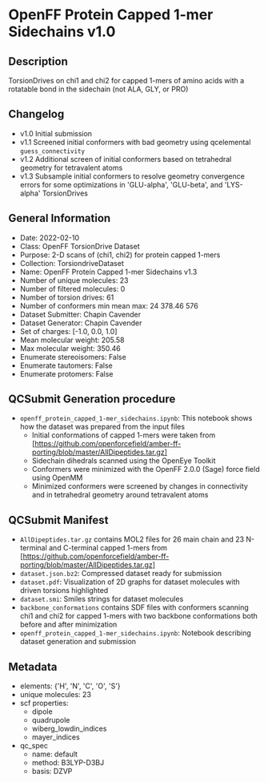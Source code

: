 # OpenFF Protein Capped 1-mer Sidechains v1.0

## Description

TorsionDrives on chi1 and chi2 for capped 1-mers of amino acids with a rotatable bond in the sidechain (not ALA, GLY, or PRO)

## Changelog

- v1.0 Initial submission
- v1.1 Screened initial conformers with bad geometry using qcelemental `guess_connectivity`
- v1.2 Additional screen of initial conformers based on tetrahedral geometry for tetravalent atoms
- v1.3 Subsample initial conformers to resolve geometry convergence errors for some optimizations in 'GLU-alpha', 'GLU-beta', and 'LYS-alpha' TorsionDrives

## General Information

- Date: 2022-02-10
- Class: OpenFF TorsionDrive Dataset
- Purpose: 2-D scans of (chi1, chi2) for protein capped 1-mers
- Collection: TorsiondriveDataset
- Name: OpenFF Protein Capped 1-mer Sidechains v1.3
- Number of unique molecules: 23
- Number of filtered molecules: 0
- Number of torsion drives: 61
- Number of conformers min mean max: 24 378.46 576
- Dataset Submitter: Chapin Cavender
- Dataset Generator: Chapin Cavender
- Set of charges: [-1.0, 0.0, 1.0]
- Mean molecular weight: 205.58
- Max molecular weight: 350.46
- Enumerate stereoisomers: False
- Enumerate tautomers: False
- Enumerate protomers: False

## QCSubmit Generation procedure

- `openff_protein_capped_1-mer_sidechains.ipynb`: This notebook shows how the dataset was prepared from the input files
    - Initial conformations of capped 1-mers were taken from [https://github.com/openforcefield/amber-ff-porting/blob/master/AllDipeptides.tar.gz]
    - Sidechain dihedrals scanned using the OpenEye Toolkit
    - Conformers were minimized with the OpenFF 2.0.0 (Sage) force field using OpenMM
    - Minimized conformers were screened by changes in connectivity and in tetrahedral geometry around tetravalent atoms

## QCSubmit Manifest

- `AllDipeptides.tar.gz` contains MOL2 files for 26 main chain and 23 N-terminal and C-terminal capped 1-mers from [https://github.com/openforcefield/amber-ff-porting/blob/master/AllDipeptides.tar.gz]
- `dataset.json.bz2`: Compressed dataset ready for submission
- `dataset.pdf`: Visualization of 2D graphs for dataset molecules with driven torsions highlighted
- `dataset.smi`: Smiles strings for dataset molecules
- `backbone_conformations` contains SDF files with conformers scanning chi1 and chi2 for capped 1-mers with two backbone conformations both before and after minimization
- `openff_protein_capped_1-mer_sidechains.ipynb`: Notebook describing dataset generation and submission

## Metadata

- elements: {'H', 'N', 'C', 'O', 'S'}
- unique molecules: 23
- scf properties:
    - dipole
    - quadrupole
    - wiberg_lowdin_indices
    - mayer_indices
- qc_spec
    - name: default
    - method: B3LYP-D3BJ
    - basis: DZVP

